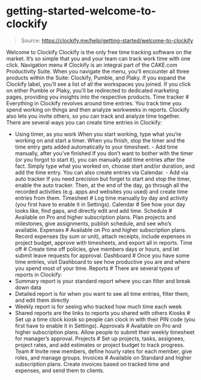 # getting-started-welcome-to-clockify

> Source: https://clockify.me/help/getting-started/welcome-to-clockify

Welcome to Clockify
Clockify is the only free time tracking software on the market. It’s so simple that you and your team can track work time with one click.
Navigation menu #
Clockify is an integral part of the CAKE.com Productivity Suite. When you navigate the menu, you’ll encounter all three products within the Suite: Clockify, Pumble, and Plaky. If you expand the Clockify label, you’ll see a list of all the workspaces you joined.
If you click on either Pumble or Plaky, you’ll be redirected to dedicated marketing pages, providing you insights into the respective products.
Time tracker #
Everything in Clockify revolves around time entries. You track time you spend working on things and then analyze workweeks in reports. Clockify also lets you invite others, so you can track and analyze time together.
There are several ways you can create time entries in Clockify:
- Using timer, as you work
When you start working, type what you’re working on and start a timer. When you finish, stop the timer and the time entry gets added automatically to your timesheet. - Add time manually, after you’ve finished
If you don’t want to bother with the timer (or you forgot to start it), you can manually add time entries after the fact. Simply type what you worked on, choose start and/or duration, and add the time entry. You can also create entries via Calendar. - Add via auto tracker
If you need precision but forget to start and stop the timer, enable the auto tracker. Then, at the end of the day, go through all the recorded activities (e.g. apps and websites you used) and create time entries from them.
Timesheet #
Log time manually by day and activity (you first have to enable it in Settings).
Calendar #
See how your day looks like, find gaps, and directly edit and add time.
Schedule #
Available on Pro and higher subscription plans.
Plan projects and milestones, give assignments, publish schedule, and see who’s available.
Expenses #
Available on Pro and higher subscription plans.
Record expenses (by sum or unit), attach receipts, include expenses in project budget, approve with timesheets, and export all in reports.
Time off #
Create time off policies, give members days or hours, and let submit leave requests for approval.
Dashboard #
Once you have some time entries, visit Dashboard to see how productive you are and where you spend most of your time.
Reports #
There are several types of reports in Clockify:
- Summary report is your standard report where you can filter and break down data
- Detailed report is for when you want to see all time entries, filter them, and edit them directly
- Weekly report is for seeing who tracked how much time each week
- Shared reports are the links to reports you shared with others
Kiosks #
Set up a time clock kiosk so people can clock in with their PIN code (you first have to enable it in Settings).
Approvals #
Available on Pro and higher subscription plans.
Allow people to submit their weekly timesheet for manager’s approval.
Projects #
Set up projects, tasks, assignees, project rates, and add estimates or project budget to track progress.
Team #
Invite new members, define hourly rates for each member, give roles, and manage groups.
Invoices #
Available on Standard and higher subscription plans.
Create invoices based on tracked time and expenses, and send them to clients.